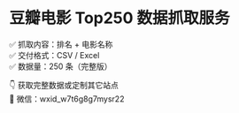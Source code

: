 # 豆瓣电影 Top250 数据抓取服务

✅ 抓取内容：排名 + 电影名称  
✅ 交付格式：CSV / Excel  
✅ 数据量：250 条（完整版）  

👇 获取完整数据或定制其它站点  
📱 微信：wxid_w7t6g8g7mysr22
